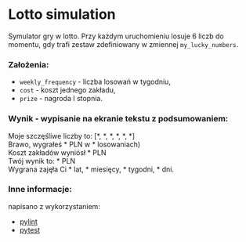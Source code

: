 # Lotto simulation
Symulator gry w lotto. Przy każdym uruchomieniu losuje 6 liczb do momentu, gdy trafi zestaw zdefiniowany w zmiennej `my_lucky_numbers`.

### Założenia:
- `weekly_frequency` - liczba losowań w tygodniu,
- `cost` - koszt jednego zakładu,
- `prize` - nagroda I stopnia.

### Wynik - wypisanie na ekranie tekstu z podsumowaniem:
Moje szczęśliwe liczby to: [*, *, *, *, *, *]\
Brawo, wygrałeś * PLN w * losowaniach)\
Koszt zakładów wyniósł * PLN\
Twój wynik to: * PLN\
Wygrana zajęła Ci * lat, * miesięcy, * tygodni, * dni.

### Inne informacje:
napisano z wykorzystaniem:
- [pylint](https://pylint.pycqa.org/en/latest/)
- [pytest](https://docs.pytest.org/en/latest/)